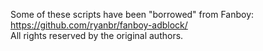 Some of these scripts have been "borrowed" from Fanboy: https://github.com/ryanbr/fanboy-adblock/  
All rights reserved by the original authors.
